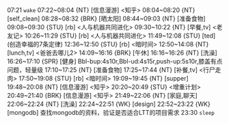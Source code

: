 07:21 `wake`
07:22~08:04 {NT} [信息漫游] <知乎>
08:04~08:20 {NT} [self_clean]
08:28~08:32 {BRK} [晒太阳]
08:44~09:03 {NT} [准备食物]
09:08~09:30 {STU} [rb] <人与机器共同进化>
09:30~10:22 {NT} [早餐,tv] <老友记>
10:26~11:29 {STU} [rb] <人与机器共同进化>
11:49~12:08 {STU} [ted] <OTD> (创造幸福的7条定律)
12:36~12:50 {STU} [rb] <暗时间>
12:50~14:08 {NT} [lunch,tv] <爸爸去哪儿2>
14:09~16:16 {BRK} [午休]
16:16~16:26 {NT} [洗澡]
16:26~17:10 {SPR} [健身] Bbl-bup:4s10r,Bbl-ud:4s15r,push-up:5s10r,膝盖有点问题，轻量级
17:10~17:25 {NT} [准备食物]
17:25~17:44 {NT} [补餐,tv] <行尸走肉>
17:50~19:08 {STU} [rb] <暗时间>
19:09~19:45 {NT} [supper]
19:48~20:08 {NT} [信息漫游] <知乎>
20:20~20:49 {STU} <增重计划>
20:49~21:40 {BRK} [信息漫游] <知乎>
21:49~22:06 {NT} [家庭,聊天]
22:06~22:24 {NT} [洗澡]
22:24~22:51 {WK} [design] <life-time-tracker>
22:52~23:22 {WK} [mongodb] 查找mongodb的资料，验证是否适合LTT的项目需求
23:30 `sleep`